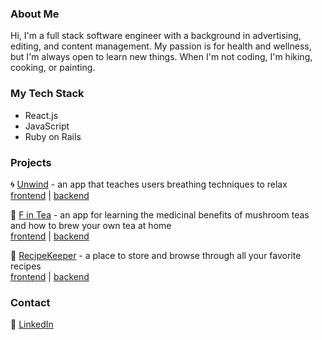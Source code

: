 ### About Me

Hi, I'm a full stack software engineer with a background in advertising, editing, and content management. My passion is for health and wellness, but I'm always open to learn new things. When I'm not coding, I'm hiking, cooking, or painting.

### My Tech Stack
- React.js
- JavaScript
- Ruby on Rails 
  
 ### Projects
 🌀 [Unwind](https://www.youtube.com/watch?v=v7KwQT727PM&feature=youtu.be) - an app that teaches users breathing techniques to relax<br />
 [frontend](https://github.com/vmar13/unwind-frontend) | [backend](https://github.com/vmar13/unwind-backend) <br />
 
 🍄 [F in Tea](https://www.youtube.com/watch?v=l5ohSkA93hI&t) - an app for learning the medicinal benefits of mushroom teas and how to brew your own tea at home <br />
  [frontend](https://github.com/vmar13/mushroom-frontend) | [backend](https://github.com/vmar13/mushroom-backend) <br />
  
 📒 [RecipeKeeper](https://www.youtube.com/watch?v=gzZPe8y9l1U) - a place to store and browse through all your favorite recipes <br />
 [frontend](https://github.com/vmar13/recipeKeeper-client) | [backend](https://github.com/vmar13/recipeKeeper) <br />
 
 ### Contact
 💼 [LinkedIn](https://www.linkedin.com/in/vanessa-martinez-995b7059/)
 
<!--
**vmar13/vmar13** is a ✨ _special_ ✨ repository because its `README.md` (this file) appears on your GitHub profile.

Here are some ideas to get you started:

- 🔭 I’m currently working on ...
- 🌱 I’m currently learning ...
- 👯 I’m looking to collaborate on ...
- 🤔 I’m looking for help with ...
- 💬 Ask me about ...
- 📫 How to reach me: ...
- 😄 Pronouns: ...
- ⚡ Fun fact: ...
-->
